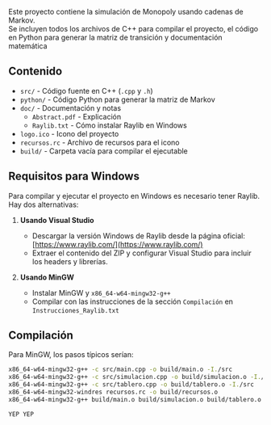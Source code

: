 
Este proyecto contiene la simulación de Monopoly usando cadenas de Markov.  
Se incluyen todos los archivos de C++ para compilar el proyecto, el código en Python para generar la matriz de transición 
y documentación matemática

## Contenido

- `src/` - Código fuente en C++ (`.cpp` y `.h`)
- `python/` - Código Python para generar la matriz de Markov
- `doc/` - Documentación y notas
  - `Abstract.pdf` - Explicación 
  - `Raylib.txt` - Cómo instalar Raylib en Windows
- `logo.ico` - Icono del proyecto
- `recursos.rc` - Archivo de recursos para el icono
- `build/` - Carpeta vacía para compilar el ejecutable

## Requisitos para Windows

Para compilar y ejecutar el proyecto en Windows es necesario tener Raylib. Hay dos alternativas:

1. **Usando Visual Studio**  
   - Descargar la versión Windows de Raylib desde la página oficial: [https://www.raylib.com/](https://www.raylib.com/)  
   - Extraer el contenido del ZIP y configurar Visual Studio para incluir los headers y librerías.

2. **Usando MinGW**  
   - Instalar MinGW y `x86_64-w64-mingw32-g++`  
   - Compilar con las instrucciones de la sección `Compilación` en `Instrucciones_Raylib.txt`

## Compilación

Para MinGW, los pasos típicos serían:

```bash
x86_64-w64-mingw32-g++ -c src/main.cpp -o build/main.o -I./src
x86_64-w64-mingw32-g++ -c src/simulacion.cpp -o build/simulacion.o -I./src
x86_64-w64-mingw32-g++ -c src/tablero.cpp -o build/tablero.o -I./src
x86_64-w64-mingw32-windres recursos.rc -o build/recursos.o
x86_64-w64-mingw32-g++ build/main.o build/simulacion.o build/tablero.o build/recursos.o -o build/Monopoly.exe -L./ -lraylib -lopengl32 -lgdi32 -lwinmm -lws2_32

YEP YEP